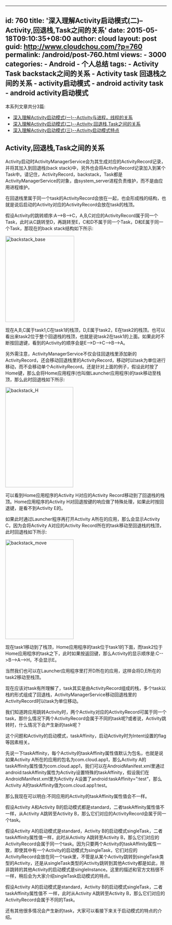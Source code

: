 ---
   id: 760
   title: '深入理解Activity启动模式(二)&#8211;Activity,回退栈,Task之间的关系'
   date: 2015-05-18T09:10:35+08:00
   author: cloud
   layout: post
   guid: http://www.cloudchou.com/?p=760
   permalink: /android/post-760.html
   views:
     - 3000
   categories:
     - Android
     - 个人总结
   tags:
     - Activity Task backstack之间的关系
     - Activity task 回退栈之间的关系
     - activity启动模式
     - android activity task
     - android activity启动模式
   ---
<p>本系列文章共分3篇:</p>
 <ul>
 <li><a href="http://www.cloudchou.com/android/post-755.html" target="_blank">深入理解Activity启动模式(一)--Activity与进程，线程的关系</a></li>
 <li><a href="http://www.cloudchou.com/android/post-760.html" target="_blank">深入理解Activity启动模式(二)--Activity,回退栈,Task之间的关系</a></li>
 <li><a href="http://www.cloudchou.com/android/post-768.html" target="_blank">深入理解Activity启动模式(三)--Activity启动模式特点</a></li>
 </ul>
 <h2>Activity,回退栈,Task之间的关系</h2>
  
 <p>Activity启动时ActivityManagerService会为其生成对应的ActivityRecord记录，并将其加入到回退栈(back stack)中，另外也会将ActivityRecord记录加入到某个Task中。请记住，ActivityRecord，backstack，Task都是ActivityManagerService的对象，由system_server进程负责维护，而不是由应用进程维护。</p>
 <p>在回退栈里属于同一个task的ActivityRecord会放在一起，也会形成栈的结构，也就是说后启动的Activity对应的ActivityRecord会放在task的栈顶。</p>
 <p>假设Activity的跳转顺序:A-->B-->C，A,B,C对应的ActivityRecord属于同一个Task，此时从C跳转至D，再跳转至E，C和D不属于同一个Task，D和E属于同一个Task，那现在的back stack结构如下所示:</p>
 <a href="http://www.cloudchou.com/wp-content/uploads/2015/05/backstack_base.jpg" target="_blank"><img src="http://www.cloudchou.com/wp-content/uploads/2015/05/backstack_base.jpg" alt="backstack_base" width="215" height="268" class="aligncenter size-full wp-image-764" /></a>
  
 
 <p>现在A,B,C属于task1,C在task1的栈顶，D,E属于task2，E在task2的栈顶。也可以看出来task2位于整个回退栈的栈顶，也就是说task2在task1的上面。如果此时不断按回退键，看到的Activity的顺序会是E-->D-->C-->B-->A。</p>
 <p>另外需注意，ActivityManagerService不仅会往回退栈里添加新的ActivityRecord，还会移动回退栈里的ActivityRecord，移动时以task为单位进行移动，而不会移动单个AcitivityRecord。还是针对上面的例子，假设此时按了Home键，那么会将Home应用程序(也叫做Launcher应用程序)的task移动至栈顶，那么此时回退栈如下所示:</p>
  <a href="http://www.cloudchou.com/wp-content/uploads/2015/05/backstack_H.jpg" target="_blank"><img src="http://www.cloudchou.com/wp-content/uploads/2015/05/backstack_H.jpg" alt="backstack_H" width="212" height="312" class="aligncenter size-full wp-image-765" /></a>
 
 <p>可以看到Home应用程序的Activity H对应的Activity Record移动到了回退栈的栈顶。Home应用程序的Activity H对回退按键的响应做了特殊处理，如果此时按回退键，是看不到Activity E的。</p>
 <p>如果此时通过Launcher程序再打开Activity A所在的应用，那么会显示Activity C，因为会将Activity A对应的Activity Record所在的task移动至回退栈的栈顶，此时回退栈如下所示:</p>
 <a href="http://www.cloudchou.com/wp-content/uploads/2015/05/backstack_move.jpg" target="_blank"><img src="http://www.cloudchou.com/wp-content/uploads/2015/05/backstack_move.jpg" alt="backstack_move" width="213" height="310" class="aligncenter size-full wp-image-763" /></a>
 
 <p>现在task1移动到了栈顶，Home应用程序的task位于task1的下面，而task2位于Home应用程序的task之下，此时如果按返回键，那么Activity的显示顺序是:C-->B-->A-->H，不会显示E。</p>
 <p>当然我们也可以在Launcher应用程序里打开D所在的应用，这样会将D,E所在的task2移动至栈顶。</p>
 <p>现在应该对task有所理解了，task其实是由ActivityRecord组成的栈，多个task以栈的形式组成了回退栈，ActivityManagerService移动回退栈里的ActivityRecord时以task为单位移动。</p>
 <p>我们知道跨应用跳转Activity时，两个Activity对应的ActivityRecord可属于同一个task，那什么情况下两个ActivityRecord会属于不同的task呢?或者说，Activity跳转时，什么情况下会产生新的task呢？</p>
 <p>这个问题和Activity的启动模式，taskAffinity，启动Activity时为Intent设置的flag等因素相关。</p>
 <p>先说一下taskAffinity，每个Activity的taskAffinity属性值默认为包名，也就是说如果Activity A所在的应用的包名为com.cloud.app1，那么Activity A的taskAffinity属性值为com.cloud.app1，我们可以在AndroidManifest.xml里通过android:taskAffinity属性为Activity设置特殊的taskAffinity，假设我们在AndroidManifest.xml里为Activity A设置了android:taskAffinity=”:test”，那么Activity A的taskAffinity值为com.cloud.app1:test。</p>
 <p>那么我现在可以明白:不同应用的Activity的taskAffinity属性值会不一样。</p>
 <p>假设Activity A和Activity B的启动模式都是standard，二者taskAffinity属性值不一样，从Activity A跳转至Activity B，那么它们对应的ActivityRecord会属于同一个task。</p>
 <p>假设Activity A的启动模式是standard，Activity B的启动模式singleTask，二者taskAffinity属性值一样，此时从Activity A跳转至Activity B，那么它们对应的ActivityRecord会属于同一个task。因为只要两个Activity的taskAffinity属性一致，即使其中有一个Activity的启动模式为singleTask，它们对应的ActivityRecord会放在同一个task里，不管是从某个Activity跳转到singleTask类型的Activity，还是从singleTask类型的Activity跳转到其他Activity都是如此，除非跳转的其他Activity的启动模式是singleInstance。这里的描述和官方文档很不一样，稍后会为大家介绍singleTask启动模式的特点。</p>
 <p>假设Activity A的启动模式是standard，Activity B的启动模式singleTask，二者taskAffinity属性值不 一样，此时从Activity A跳转至Activity B，那么它们对应的ActivityRecord会属于不同的Task。</p>
 <p>还有其他很多情况会产生新的task，大家可以看接下来关于启动模式的特点的介绍。</p>
 
